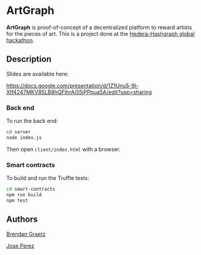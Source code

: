 # ArtGraph

**ArtGraph** is proof-of-concept of a decentralized platform to reward artists for the pieces of art. This is a project done at the [Hedera-Hashgraph global hackathon][hedera18hackathon].


## Description

Slides are available here:

https://docs.google.com/presentation/d/1Z1Unu5-9l-Xtf4247MKV85LB8hQFIhrAi55jPPpua5A/edit?usp=sharing


### Back end

To run the back end:

```bash
cd server
node index.js
```

Then open `client/index.html` with a browser.


### Smart contracts

To build and run the Truffle tests:

```bash
cd smart-contracts
npm run build
npm test
```


## Authors

[Brendan Graetz][brendan]

[Jose Perez][jose]


[hedera18hackathon]: https://www.hedera18.com/hackathon/
[brendan]: https://github.com/bguiz
[jose]: https://github.com/jmpmonteagudo/
